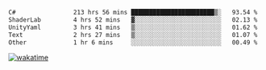 <!--START_SECTION:waka-->

```txt
C#                213 hrs 56 mins ███████████████████████▒░   93.54 %
ShaderLab         4 hrs 52 mins   ▓░░░░░░░░░░░░░░░░░░░░░░░░   02.13 %
UnityYaml         3 hrs 41 mins   ▒░░░░░░░░░░░░░░░░░░░░░░░░   01.62 %
Text              2 hrs 27 mins   ▒░░░░░░░░░░░░░░░░░░░░░░░░   01.07 %
Other             1 hr 6 mins     ░░░░░░░░░░░░░░░░░░░░░░░░░   00.49 %
```

<!--END_SECTION:waka-->
[![wakatime](https://wakatime.com/badge/user/6c2f442e-41b4-42e3-bc06-d5d8203ad1da.svg)](https://wakatime.com/@6c2f442e-41b4-42e3-bc06-d5d8203ad1da)
